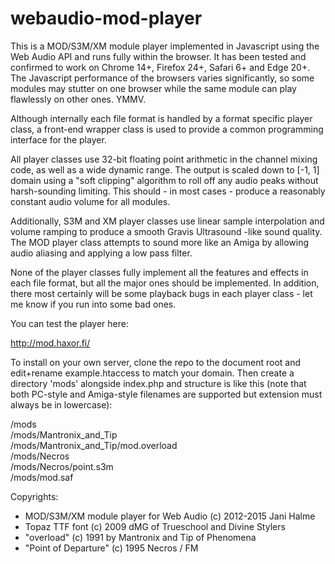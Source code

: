 webaudio-mod-player
===================

This is a MOD/S3M/XM module player implemented in Javascript using the Web Audio API and runs fully within the browser. It
has been tested and confirmed to work on Chrome 14+, Firefox 24+, Safari 6+ and Edge 20+. The Javascript performance of
the browsers varies significantly, so some modules may stutter on one browser while the same module can play flawlessly
on other ones. YMMV.

Although internally each file format is handled by a format specific player class, a front-end wrapper class is used to
provide a common programming interface for the player.

All player classes use 32-bit floating point arithmetic in the channel mixing code, as well as a wide dynamic range. The
output is scaled down to [-1, 1] domain using a "soft clipping" algorithm to roll off any audio peaks without harsh-sounding
limiting. This should - in most cases - produce a reasonably constant audio volume for all modules.

Additionally, S3M and XM player classes use linear sample interpolation and volume ramping to produce a smooth Gravis
Ultrasound -like sound quality. The MOD player class attempts to sound more like an Amiga by allowing audio aliasing and
applying a low pass filter.

None of the player classes fully implement all the features and effects in each file format, but all the major ones should
be implemented. In addition, there most certainly will be some playback bugs in each player class - let me know if you run
into some bad ones. 

You can test the player here:

<a href="http://mod.haxor.fi/">http://mod.haxor.fi/</a>


To install on your own server, clone the repo to the document root and edit+rename example.htaccess to match your domain.
Then create a directory 'mods' alongside index.php and structure is like this (note that both PC-style and Amiga-style filenames
are supported but extension must always be in lowercase):

/mods<br/>
/mods/Mantronix_and_Tip<br/>
/mods/Mantronix_and_Tip/mod.overload<br/>
/mods/Necros<br/>
/mods/Necros/point.s3m<br/>
/mods/mod.saf<br/>


Copyrights:
- MOD/S3M/XM module player for Web Audio (c) 2012-2015 Jani Halme
- Topaz TTF font (c) 2009 dMG of Trueschool and Divine Stylers
- "overload" (c) 1991 by Mantronix and Tip of Phenomena
- "Point of Departure" (c) 1995 Necros / FM
